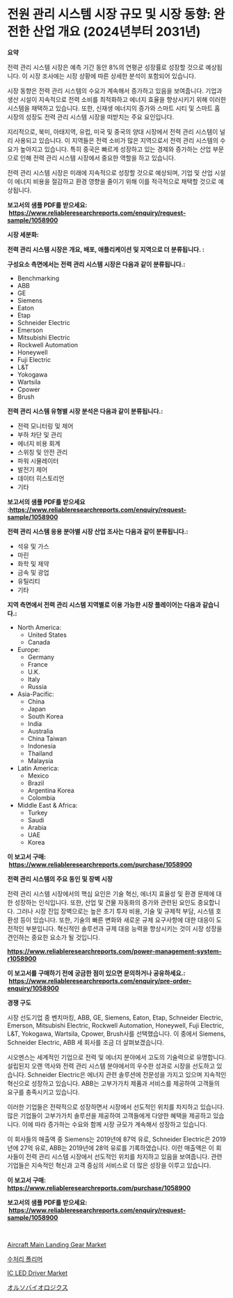 <p><h1>전원 관리 시스템 시장 규모 및 시장 동향: 완전한 산업 개요 (2024년부터 2031년)</h1></p><p><strong>요약</strong></p>
<p><p>전력 관리 시스템 시장은 예측 기간 동안 8%의 연평균 성장률로 성장할 것으로 예상됩니다. 이 시장 조사에는 시장 상황에 따른 상세한 분석이 포함되어 있습니다.</p><p>시장 동향은 전력 관리 시스템의 수요가 계속해서 증가하고 있음을 보여줍니다. 기업과 생산 시설이 지속적으로 전력 소비를 최적화하고 에너지 효율을 향상시키기 위해 이러한 시스템을 채택하고 있습니다. 또한, 신재생 에너지의 증가와 스마트 시티 및 스마트 홈 시장의 성장도 전력 관리 시스템 시장을 떠받치는 주요 요인입니다.</p><p>지리적으로, 북미, 아태지역, 유럽, 미국 및 중국의 양대 시장에서 전력 관리 시스템이 널리 사용되고 있습니다. 이 지역들은 전력 소비가 많은 지역으로서 전력 관리 시스템의 수요가 높아지고 있습니다. 특히 중국은 빠르게 성장하고 있는 경제와 증가하는 산업 부문으로 인해 전력 관리 시스템 시장에서 중요한 역할을 하고 있습니다.</p><p>전력 관리 시스템 시장은 미래에 지속적으로 성장할 것으로 예상되며, 기업 및 산업 시설이 에너지 비용을 절감하고 환경 영향을 줄이기 위해 이를 적극적으로 채택할 것으로 예상됩니다.</p></p>
<p><strong>보고서의 샘플 PDF를 받으세요: &nbsp;<a href="https://www.reliableresearchreports.com/enquiry/request-sample/1058900">https://www.reliableresearchreports.com/enquiry/request-sample/1058900</a></strong></p>
<p><strong>시장 세분화:</strong></p>
<p><strong> 전력 관리 시스템 시장은 개요, 배포, 애플리케이션 및 지역으로 더 분류됩니다. :</strong></p>
<p><strong>구성요소 측면에서는 전력 관리 시스템 시장은 다음과 같이 분류됩니다.:</strong></p>
<p><ul><li>Benchmarking</li><li>ABB</li><li>GE</li><li>Siemens</li><li>Eaton</li><li>Etap</li><li>Schneider Electric</li><li>Emerson</li><li>Mitsubishi Electric</li><li>Rockwell Automation</li><li>Honeywell</li><li>Fuji Electric</li><li>L&T</li><li>Yokogawa</li><li>Wartsila</li><li>Cpower</li><li>Brush</li></ul></p>
<p><strong> 전력 관리 시스템 유형별 시장 분석은 다음과 같이 분류됩니다.:</strong></p>
<p><ul><li>전력 모니터링 및 제어</li><li>부하 차단 및 관리</li><li>에너지 비용 회계</li><li>스위칭 및 안전 관리</li><li>파워 시뮬레이터</li><li>발전기 제어</li><li>데이터 히스토리언</li><li>기타</li></ul></p>
<p><strong>보고서의 샘플 PDF를 받으세요 :<a href="https://www.reliableresearchreports.com/enquiry/request-sample/1058900">https://www.reliableresearchreports.com/enquiry/request-sample/1058900</a></strong></p>
<p><strong> 전력 관리 시스템 응용 분야별 시장 산업 조사는 다음과 같이 분류됩니다.:</strong></p>
<p><ul><li>석유 및 가스</li><li>마린</li><li>화학 및 제약</li><li>금속 및 광업</li><li>유틸리티</li><li>기타</li></ul></p>
<p><strong>지역 측면에서 전력 관리 시스템 지역별로 이용 가능한 시장 플레이어는 다음과 같습니다.:</strong></p>
<p><ul>
    <li>
        North America:
        <ul>
            <li>United States</li>
            <li>Canada</li>
        </ul>
    </li>
    <li>
        Europe:
        <ul>
            <li>Germany</li>
            <li>France</li>
            <li>U.K.</li>
            <li>Italy</li>
            <li>Russia</li>
        </ul>
    </li>
    <li>
        Asia-Pacific:
        <ul>
            <li>China</li>
            <li>Japan</li>
            <li>South Korea</li>
            <li>India</li>
            <li>Australia</li>
            <li>China Taiwan</li>
            <li>Indonesia</li>
            <li>Thailand</li>
            <li>Malaysia</li>
        </ul>
    </li>
    <li>
        Latin America:
        <ul>
            <li>Mexico</li>
            <li>Brazil</li>
            <li>Argentina Korea</li>
            <li>Colombia</li>
        </ul>
    </li>
    <li>
        Middle East & Africa:
        <ul>
            <li>Turkey</li>
            <li>Saudi</li>
            <li>Arabia</li>
            <li>UAE</li>
            <li>Korea</li>
        </ul>
    </li>
    </ul></p>
<p><strong>이 보고서 구매: &nbsp;<a href="https://www.reliableresearchreports.com/purchase/1058900">https://www.reliableresearchreports.com/purchase/1058900</a></strong></p>
<p><strong>전력 관리 시스템의 주요 동인 및 장벽 시장</strong></p>
<p><p>전력 관리 시스템 시장에서의 핵심 요인은 기술 혁신, 에너지 효율성 및 환경 문제에 대한 성장하는 인식입니다. 또한, 산업 및 건물 자동화의 증가와 관련된 요인도 중요합니다. 그러나 시장 진입 장벽으로는 높은 초기 투자 비용, 기술 및 규제적 부담, 시스템 호환성 등이 있습니다. 또한, 기술의 빠른 변화와 새로운 규제 요구사항에 대한 대응이 도전적인 부분입니다. 혁신적인 솔루션과 규제 대응 능력을 향상시키는 것이 시장 성장을 견인하는 중요한 요소가 될 것입니다.</p></p>
<p><strong><a href="https://www.reliableresearchreports.com/power-management-system-r1058900">https://www.reliableresearchreports.com/power-management-system-r1058900</a></strong></p>
<p><strong>이 보고서를 구매하기 전에 궁금한 점이 있으면 문의하거나 공유하세요.: &nbsp;<a href="https://www.reliableresearchreports.com/enquiry/pre-order-enquiry/1058900">https://www.reliableresearchreports.com/enquiry/pre-order-enquiry/1058900</a></strong></p>
<p><strong>경쟁 구도</strong></p>
<p><p>시장 선도기업 중 벤치마킹, ABB, GE, Siemens, Eaton, Etap, Schneider Electric, Emerson, Mitsubishi Electric, Rockwell Automation, Honeywell, Fuji Electric, L&T, Yokogawa, Wartsila, Cpower, Brush사를 선택했습니다. 이 중에서 Siemens, Schneider Electric, ABB 세 회사를 조금 더 살펴보겠습니다.</p><p>시오멘스는 세계적인 기업으로 전력 및 에너지 분야에서 고도의 기술력으로 유명합니다. 설립된지 오랜 역사와 전력 관리 시스템 분야에서의 우수한 성과로 시장을 선도하고 있습니다. Schneider Electric은 에너지 관련 솔루션에 전문성을 가지고 있으며 지속적인 혁신으로 성장하고 있습니다. ABB는 고부가가치 제품과 서비스를 제공하여 고객들의 요구를 충족시키고 있습니다.</p><p>이러한 기업들은 전략적으로 성장하면서 시장에서 선도적인 위치를 차지하고 있습니다. 많은 기업들이 고부가가치 솔루션을 제공하여 고객들에게 다양한 혜택을 제공하고 있습니다. 이에 따라 증가하는 수요와 함께 시장 규모가 계속해서 성장하고 있습니다.</p><p>이 회사들의 매출액 중 Siemens는 2019년에 87억 유로, Schneider Electric은 2019년에 27억 유로, ABB는 2019년에 28억 유로를 기록하였습니다. 이런 매출액은 이 회사들이 전력 관리 시스템 시장에서 선도적인 위치를 차지하고 있음을 보여줍니다. 관련 기업들은 지속적인 혁신과 고객 중심의 서비스로 더 많은 성장을 이루고 있습니다.</p></p>
<p><strong>이 보고서 구매: &nbsp; <a href="https://www.reliableresearchreports.com/purchase/1058900">https://www.reliableresearchreports.com/purchase/1058900</a></strong></p>
<p><strong>보고서의 샘플 PDF를 받으세요: &nbsp;<a href="https://www.reliableresearchreports.com/enquiry/request-sample/1058900">https://www.reliableresearchreports.com/enquiry/request-sample/1058900</a></strong><strong></strong></p>
<p>&nbsp;</p>
<p><p><a href="https://view.publitas.com/reportprime-1/aircraft-main-landing-gear-market-report-reveals-the-latest-trends-and-growth-opportunities-of-this-market/">Aircraft Main Landing Gear Market</a></p><p><a href="https://medium.com/@autumnberge/%EC%88%98%EC%B2%98%EB%A6%AC-%ED%8F%B4%EB%A6%AC%EB%A8%B8-%EC%8B%9C%EC%9E%A5%EC%9D%98-%ED%86%B5%EC%B0%B0-%EC%8B%9C%EC%9E%A5-%EB%8F%99%ED%96%A5-%EC%84%B1%EC%9E%A5-2024%EB%85%84%EB%B6%80%ED%84%B0-2031%EB%85%84%EA%B9%8C%EC%A7%80-%EC%98%88%EC%B8%A1%EB%90%9C-%EA%B2%83-53360d0e7cdb">수처리 폴리머</a></p><p><a href="https://skillful-vermicelli-b89.notion.site/IC-LED-Driver-Market-Analysis-Its-CAGR-Market-Segmentation-and-Global-Industry-Overview-2ffbec1f1dc2420a8ba3c40e4e72a2af">IC LED Driver Market</a></p><p><a href="https://github.com/xnljig2898992/Market-Research-Report-List-1/blob/main/678035324274.md">オルソバイオロジクス</a></p></p>